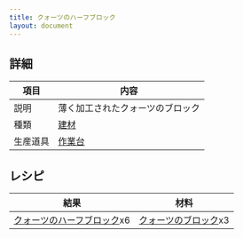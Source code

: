 ```yaml
---
title: クォーツのハーフブロック
layout: document
---
```

## 詳細

|項目|内容|
|---|---|
|説明|薄く加工されたクォーツのブロック|
|種類|[建材](建材)|
|生産道具|[作業台](作業台)|

## レシピ

|結果|材料|
|---|---|
|[クォーツのハーフブロック](クォーツのハーフブロック)x6|[クォーツのブロック](クォーツのブロック)x3|

